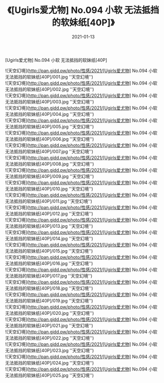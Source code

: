 ﻿---
layout: post
title:  《[Ugirls爱尤物] No.094 小软 无法抵挡的软妹纸[40P]》
date:   2021-01-13
img: http://pan.gjdd.pw/photo/性感/2021/[Ugirls爱尤物] No.094 小软 无法抵挡的软妹纸[40P]/000.jpg
categories: [美女, 性感, 泳衣]
---

[Ugirls爱尤物] No.094 小软 无法抵挡的软妹纸[40P]



![天空幻境](http://pan.gjdd.pw/photo/性感/2021/[Ugirls爱尤物] No.094 小软 无法抵挡的软妹纸[40P]/001.jpg ''天空幻境'') <br>
![天空幻境](http://pan.gjdd.pw/photo/性感/2021/[Ugirls爱尤物] No.094 小软 无法抵挡的软妹纸[40P]/002.jpg ''天空幻境'') <br>
![天空幻境](http://pan.gjdd.pw/photo/性感/2021/[Ugirls爱尤物] No.094 小软 无法抵挡的软妹纸[40P]/003.jpg ''天空幻境'') <br>
![天空幻境](http://pan.gjdd.pw/photo/性感/2021/[Ugirls爱尤物] No.094 小软 无法抵挡的软妹纸[40P]/004.jpg ''天空幻境'') <br>
![天空幻境](http://pan.gjdd.pw/photo/性感/2021/[Ugirls爱尤物] No.094 小软 无法抵挡的软妹纸[40P]/005.jpg ''天空幻境'') <br>
![天空幻境](http://pan.gjdd.pw/photo/性感/2021/[Ugirls爱尤物] No.094 小软 无法抵挡的软妹纸[40P]/006.jpg ''天空幻境'') <br>
![天空幻境](http://pan.gjdd.pw/photo/性感/2021/[Ugirls爱尤物] No.094 小软 无法抵挡的软妹纸[40P]/007.jpg ''天空幻境'') <br>
![天空幻境](http://pan.gjdd.pw/photo/性感/2021/[Ugirls爱尤物] No.094 小软 无法抵挡的软妹纸[40P]/008.jpg ''天空幻境'') <br>
![天空幻境](http://pan.gjdd.pw/photo/性感/2021/[Ugirls爱尤物] No.094 小软 无法抵挡的软妹纸[40P]/009.jpg ''天空幻境'') <br>
![天空幻境](http://pan.gjdd.pw/photo/性感/2021/[Ugirls爱尤物] No.094 小软 无法抵挡的软妹纸[40P]/010.jpg ''天空幻境'') <br>
![天空幻境](http://pan.gjdd.pw/photo/性感/2021/[Ugirls爱尤物] No.094 小软 无法抵挡的软妹纸[40P]/011.jpg ''天空幻境'') <br>
![天空幻境](http://pan.gjdd.pw/photo/性感/2021/[Ugirls爱尤物] No.094 小软 无法抵挡的软妹纸[40P]/012.jpg ''天空幻境'') <br>
![天空幻境](http://pan.gjdd.pw/photo/性感/2021/[Ugirls爱尤物] No.094 小软 无法抵挡的软妹纸[40P]/013.jpg ''天空幻境'') <br>
![天空幻境](http://pan.gjdd.pw/photo/性感/2021/[Ugirls爱尤物] No.094 小软 无法抵挡的软妹纸[40P]/014.jpg ''天空幻境'') <br>
![天空幻境](http://pan.gjdd.pw/photo/性感/2021/[Ugirls爱尤物] No.094 小软 无法抵挡的软妹纸[40P]/015.jpg ''天空幻境'') <br>
![天空幻境](http://pan.gjdd.pw/photo/性感/2021/[Ugirls爱尤物] No.094 小软 无法抵挡的软妹纸[40P]/016.jpg ''天空幻境'') <br>
![天空幻境](http://pan.gjdd.pw/photo/性感/2021/[Ugirls爱尤物] No.094 小软 无法抵挡的软妹纸[40P]/017.jpg ''天空幻境'') <br>
![天空幻境](http://pan.gjdd.pw/photo/性感/2021/[Ugirls爱尤物] No.094 小软 无法抵挡的软妹纸[40P]/018.jpg ''天空幻境'') <br>
![天空幻境](http://pan.gjdd.pw/photo/性感/2021/[Ugirls爱尤物] No.094 小软 无法抵挡的软妹纸[40P]/019.jpg ''天空幻境'') <br>
![天空幻境](http://pan.gjdd.pw/photo/性感/2021/[Ugirls爱尤物] No.094 小软 无法抵挡的软妹纸[40P]/020.jpg ''天空幻境'') <br>
![天空幻境](http://pan.gjdd.pw/photo/性感/2021/[Ugirls爱尤物] No.094 小软 无法抵挡的软妹纸[40P]/021.jpg ''天空幻境'') <br>
![天空幻境](http://pan.gjdd.pw/photo/性感/2021/[Ugirls爱尤物] No.094 小软 无法抵挡的软妹纸[40P]/022.jpg ''天空幻境'') <br>
![天空幻境](http://pan.gjdd.pw/photo/性感/2021/[Ugirls爱尤物] No.094 小软 无法抵挡的软妹纸[40P]/023.jpg ''天空幻境'') <br>
![天空幻境](http://pan.gjdd.pw/photo/性感/2021/[Ugirls爱尤物] No.094 小软 无法抵挡的软妹纸[40P]/024.jpg ''天空幻境'') <br>
![天空幻境](http://pan.gjdd.pw/photo/性感/2021/[Ugirls爱尤物] No.094 小软 无法抵挡的软妹纸[40P]/025.jpg ''天空幻境'') <br>